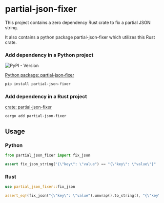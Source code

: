 
# partial-json-fixer

This project contains a zero dependency Rust crate to fix a partial JSON string.

It also contains a python package partial-json-fixer which utilizes this Rust crate.

### Add dependency in a Python project

![PyPI - Version](https://img.shields.io/pypi/v/partial-json-fixer)

[Python package: partial-json-fixer](https://pypi.org/project/partial-json-fixer)

```sh
pip install partial-json-fixer
```

### Add dependency in a Rust project

[crate: partial-json-fixer](https://crates.io/crates/partial-json-fixer)

```sh
cargo add partial-json-fixer
```

## Usage

### Python

```python
from partial_json_fixer import fix_json

assert fix_json_string("{\"key\": \"value") == "{\"key\": \"value\"}"
```

### Rust

```rust
use partial_json_fixer::fix_json

assert_eq!(fix_json("{\"key\": \"value").unwrap().to_string(), "{\"key\": \"value\"}")
```
